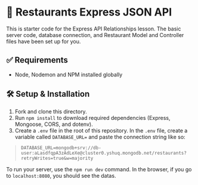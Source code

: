 # 🍜 Restaurants Express JSON API

This is starter code for the Express API Relationships lesson. The basic server code, database connection, and Restaurant Model and Controller files have been set up for you.

## ✅ Requirements

- Node, Nodemon and NPM installed globally

## 🛠 Setup & Installation

1. Fork and clone this directory.
1. Run `npm install` to download required dependencies (Express, Mongoose, CORS, and dotenv).
1. Create a `.env` file in the root of this repository. In the `.env` file, create a variable called `DATABASE_URL=` and paste the connection string like so:

> `DATABASE_URL=mongodb+srv://db-user:aLasdfqpA3zAdLeXe@cluster0.yshuq.mongodb.net/restaurants?retryWrites=true&w=majority`

To run your server, use the `npm run dev` command. In the browser, if you go to `localhost:8080`, you should see the datas.





